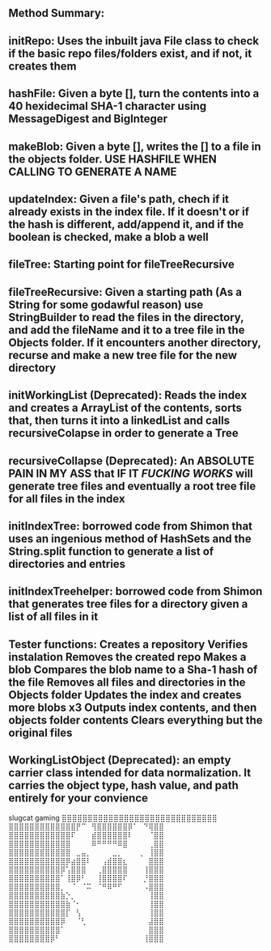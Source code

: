 Method Summary:
---------------------------------------------------------------------------------------------------------------------
initRepo: Uses the inbuilt java File class to check if the basic repo files/folders exist, and if not, it creates them
---------------------------------------------------------------------------------------------------------------------
hashFile: Given a byte [], turn the contents into a 40 hexidecimal SHA-1 character using MessageDigest and BigInteger
---------------------------------------------------------------------------------------------------------------------
makeBlob: Given a byte [], writes the [] to a file in the objects folder. USE HASHFILE WHEN CALLING TO GENERATE A NAME
---------------------------------------------------------------------------------------------------------------------
updateIndex: Given a file's path, chech if it already exists in the index file. If it doesn't or if the hash is different, add/append it, and if the boolean is checked, make a blob a well
---------------------------------------------------------------------------------------------------------------------
fileTree: Starting point for fileTreeRecursive
---------------------------------------------------------------------------------------------------------------------
fileTreeRecursive: Given a starting path (As a String for some godawful reason) use StringBuilder to read the files in the directory, and add the fileName and it to a tree file in the Objects folder. If it encounters another directory, recurse and make a new tree file for the new directory
---------------------------------------------------------------------------------------------------------------------
initWorkingList (Deprecated): Reads the index and creates a ArrayList of the contents, sorts that, then turns it into a linkedList and calls recursiveColapse in order to generate a Tree
---------------------------------------------------------------------------------------------------------------------
recursiveCollapse (Deprecated): An ABSOLUTE PAIN IN MY ASS that IF IT *FUCKING WORKS* will generate tree files and eventually a root tree file for all files in the index
---------------------------------------------------------------------------------------------------------------------
initIndexTree: borrowed code from Shimon that uses an ingenious method of HashSets and the String.split function to generate a list of directories and entries
---------------------------------------------------------------------------------------------------------------------
initIndexTreehelper: borrowed code from Shimon that generates tree files for a directory given a list of all files in it
---------------------------------------------------------------------------------------------------------------------
Tester functions:
Creates a repository
Verifies instalation
Removes the created repo
Makes a blob
Compares the blob name to a Sha-1 hash of the file
Removes all files and directories in the Objects folder
Updates the index and creates more blobs x3
Outputs index contents, and then objects folder contents
Clears everything but the original files
---------------------------------------------------------------------------------------------------------------------
WorkingListObject (Deprecated): an empty carrier class intended for data normalization. It carries the object type, hash value, and path entirely for your convience
---------------------------------------------------------------------------------------------------------------------
slugcat gaming
⣿⣿⣿⣿⣿⣿⣿⣿⣿⣿⣿⣿⣿⣿⣿⣿⣿⣿⣿⣿⣿⣿⣿⣿⣿⣿⣿⣿⣿⣿
⣿⣿⣿⣿⣿⣿⣿⣿⣿⣿⣿⣿⣿⡟⠉⠀⢻⣿⣿⣿⣿⣿⣿⡿⠁⠀⠙⢿⣿⣿
⣿⣿⣿⣿⣿⣿⣿⣿⣿⣿⣿⣿⠏⠀⠀⠀⣾⣿⣿⣿⣿⣿⣿⠇⠀⠀⠀⠈⣿⣿
⣿⣿⣿⣿⣿⣿⣿⣿⣿⣿⣿⣿⠀⠀⠀⠀⠿⠛⠛⠛⠛⠿⣿⠀⠀⠀⠀⢀⣿⣿
⣿⣿⣿⣿⣿⣿⣿⣿⣿⣿⣿⣿⠀⣀⣤⡀⠀⠀⠀⠀⣀⡀⠀⠀⠀⢀⠀⢸⣿⣿
⣿⣿⣿⣿⣿⣿⣿⣿⣿⣿⣿⡿⣴⣿⣿⠇⠀⠀⢠⣾⣿⣿⣆⠀⠀⠀⠀⣿⣿⣿
⣿⣿⣿⣿⣿⣿⣿⣿⣿⣿⡿⢡⣿⣿⣿⠀⠀⢀⣿⣿⣿⣿⣿⠀⠀⠀⢸⣿⣿⣿
⣿⣿⣿⣿⣿⣿⣿⣿⣿⣿⠁⢸⣿⡿⠃⠀⠀⢸⣿⣿⣿⣿⠏⠀⠀⠀⡘⣿⣿⣿
⣿⣿⣿⣿⣿⣿⣿⣿⣿⣿⡀⠀⠈⠀⠈⠭⠀⠈⠛⠿⠛⠋⠀⠀⠀⠀⠠⣿⣿⣿
⣿⣿⣿⣿⣿⣿⣿⣿⣿⣿⣷⡑⡀⠀⠀⠀⠀⠀⠀⠀⠀⠀⠀⠀⠀⠀⠀⢸⣿⣿
⣿⣿⣿⣿⣿⣿⣿⣿⣿⣿⣿⣷⠈⠂⠀⠀⠀⠀⠀⠀⠀⠀⠀⠀⠀⠀⠀⢸⣿⣿
⣿⣿⣿⣿⣿⣿⣿⣿⣿⣿⣿⡏⠀⢣⠀⠀⠀⠀⠀⠀⠀⠀⠀⠀⠀⠀⠀⢸⣿⣿
⣿⣿⣿⣿⣿⣿⣿⣿⣿⣿⡿⠀⠀⠈⢃⠀⠀⠀⠀⠀⠀⠀⠀⠀⠀⠀⠀⣼⣿⣿
⣿⣿⣿⣿⣿⣿⣿⣿⣿⣿⠁⠀⠀⠀⠀⠀⠀⠀⠀⠀⠀⠀⠀⠀⠀⠀⠀⣿⣿⣿
⣿⣿⣿⣿⣿⣿⣿⣿⡿⠃⠀⠀⠀⠀⠀⠀⠀⠀⠀⠀⠀⠀⠀⠀⠀⠀⢸⣿⣿⣿⠀⠀
